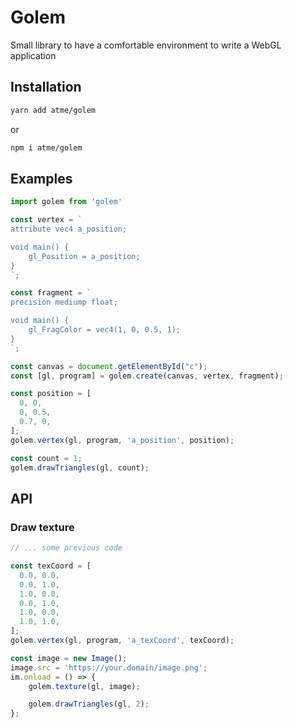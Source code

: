 # Golem

Small library to have a comfortable environment to write a WebGL application

## Installation

```sh
yarn add atme/golem
```
or
```sh
npm i atme/golem
```

## Examples

```js
import golem from 'golem'

const vertex = `
attribute vec4 a_position;

void main() {
    gl_Position = a_position;
}
`;

const fragment = `
precision mediump float;

void main() {
    gl_FragColor = vec4(1, 0, 0.5, 1);
}
`;

const canvas = document.getElementById("c");
const [gl, program] = golem.create(canvas, vertex, fragment);

const position = [
  0, 0,
  0, 0.5,
  0.7, 0,
];
golem.vertex(gl, program, 'a_position', position);

const count = 1;
golem.drawTriangles(gl, count);
```

## API
### Draw texture
```js
// ... some previous code

const texCoord = [
  0.0, 0.0,
  0.0, 1.0,
  1.0, 0.0,
  0.0, 1.0,
  1.0, 0.0,
  1.0, 1.0,
];
golem.vertex(gl, program, 'a_texCoord', texCoord);

const image = new Image();
image.src = 'https://your.domain/image.png';
im.onload = () => {
    golem.texture(gl, image);

    golem.drawTriangles(gl, 2);
};
```
